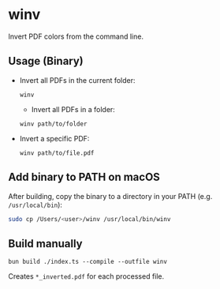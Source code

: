 # winv

Invert PDF colors from the command line.

## Usage (Binary)

- Invert all PDFs in the current folder:
  ```
  winv
  ```

  - Invert all PDFs in a folder:
  ```
  winv path/to/folder
  ```

- Invert a specific PDF:
  ```
  winv path/to/file.pdf
  ```


## Add binary to PATH on macOS

After building, copy the binary to a directory in your PATH (e.g. `/usr/local/bin`):

```bash
sudo cp /Users/<user>/winv /usr/local/bin/winv
```


## Build manually

```
bun build ./index.ts --compile --outfile winv
```

Creates `*_inverted.pdf` for each processed file.